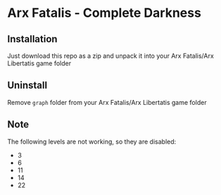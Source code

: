 # Arx Fatalis - Complete Darkness

## Installation

Just download this repo as a zip and unpack it into your Arx Fatalis/Arx Libertatis game folder

## Uninstall

Remove `graph` folder from your Arx Fatalis/Arx Libertatis game folder

## Note

The following levels are not working, so they are disabled:

* 3
* 6
* 11
* 14
* 22
